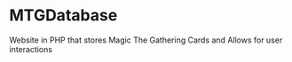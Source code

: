 # MTGDatabase
Website in PHP that stores Magic The Gathering Cards and Allows for user interactions
